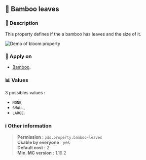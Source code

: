 ## :bamboo: Bamboo leaves

### :memo: Description
This property defines if the a bamboo has leaves and the size of it.

![Demo of bloom property](https://github.com/MachiganMC/ProtectedDebugStick/blob/master/docs/assets/properties/bamboo-leaves.gif?raw=true ':size=90%')

### :dart: Apply on
- [Bamboo](https://minecraft.wiki/w/Bamboo).

### :bar_chart: Values
3 possibles values :
- ``NONE``,
- ``SMALL``,
- ``LARGE``.

### :information_source: Other information

> **Permission** : ``pds.property.bamboo-leaves``<br>
> **Usable by everyone** : yes<br>
>  **Default cost** : 2<br>
>  **Min. MC version** : 1.19.2
